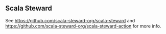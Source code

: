 ## Scala Steward

See <https://github.com/scala-steward-org/scala-steward> and
<https://github.com/scala-steward-org/scala-steward-action> for more
info.
